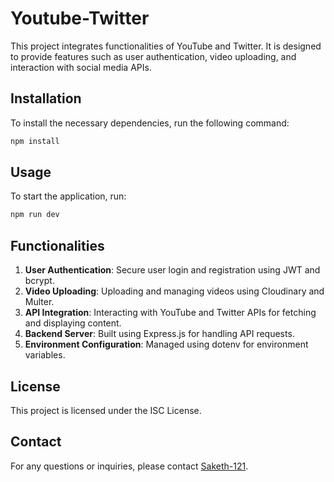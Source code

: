 # Youtube-Twitter

This project integrates functionalities of YouTube and Twitter. It is designed to provide features such as user authentication, video uploading, and interaction with social media APIs.

## Installation

To install the necessary dependencies, run the following command:

```bash
npm install
```

## Usage

To start the application, run:

```bash
npm run dev
```

## Functionalities

1. **User Authentication**: Secure user login and registration using JWT and bcrypt.
2. **Video Uploading**: Uploading and managing videos using Cloudinary and Multer.
3. **API Integration**: Interacting with YouTube and Twitter APIs for fetching and displaying content.
4. **Backend Server**: Built using Express.js for handling API requests.
5. **Environment Configuration**: Managed using dotenv for environment variables.

## License

This project is licensed under the ISC License.

## Contact

For any questions or inquiries, please contact [Saketh-121](https://github.com/Saketh-121).
